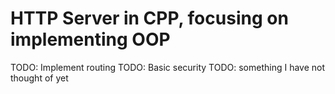 # HTTP Server in CPP, focusing on implementing OOP

TODO: Implement routing
TODO: Basic security
TODO: something I have not thought of yet
